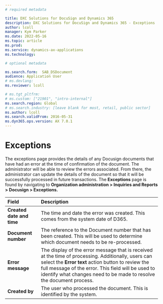 ```yaml
---
# required metadata

title: DXC Solutions for DocuSign and Dynamics 365
description: DXC Solutions for DocuSign and Dynamics 365 - Exceptions
author: lcoll
manager: Kym Parker
ms.date: 2022-05-16
ms.topic: article
ms.prod: 
ms.service: dynamics-ax-applications
ms.technology: 

# optional metadata

ms.search.form:  SAB_DSDocument
audience: Application User
# ms.devlang: 
ms.reviewer: lcoll

# ms.tgt_pltfrm: 
# ms.custom: ["21901", "intro-internal"]
ms.search.region: Global
# ms.search.industry: [leave blank for most, retail, public sector]
ms.author: lcoll
ms.search.validFrom: 2016-05-31
ms.dyn365.ops.version: AX 7.0.1
---
```


#  Exceptions

The exceptions page provides the details of any Docusign documents that have had an error at the time of confirmation of the document.  The administrator will be able to review the errors associated.  From there, the administrator can update the details of the document so that it will be successfully processed in future transactions.  The **Exceptions** page is found by navigating to **Organization administration > Inquiries and Reports > Docusign > Exceptions.**


| **Field**                         | **Description**                      | 
| :-------------------------------- |:-------------------------------------| 
| **Created date and time**          | The time and date the error was created. This comes from the system date of D365.  |
| **Document number**                | The reference to the Document number that has been created.  This will be used to determine which document needs to be re-processed.    |
| **Error message**                     | The display of the error message that is received at the time of processing.  Additionally, users can select the **Error text** action button to review the full message of the error.  This field will be used to identify what changes need to be made to resolve the document process.    | 
| **Created by**                      | The user who processed the document.  This is identified by the system.    | 
